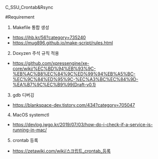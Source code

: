 C_SSU_Crontab&Rsync

#Requirement
1. Makefile 통합 생성
- https://jhb.kr/56?category=735240
- https://mug896.github.io/make-script/rules.html
2. Doxyzen 주석 규칙 적용
- https://github.com/xpressengine/xe-core/wiki/%EC%BD%94%EB%93%9C-%EB%AC%B8%EC%84%9C%ED%99%94%EB%A5%BC-%EC%9C%84%ED%95%9C-%EC%A3%BC%EC%84%9D-%EA%B7%9C%EC%B9%99(Draft-v0.1)
3. gdb 디버깅
- https://blankspace-dev.tistory.com/434?category=705047
4. MacOS systemctl
- https://devlog.jwgo.kr/2019/07/03/how-do-i-check-if-a-service-is-running-in-mac/
5. crontab 등록
- https://zetawiki.com/wiki/스크립트_crontab_등록
